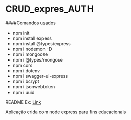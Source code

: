 # CRUD_expres_AUTH

####Comandos usados

*  npm init
*  npm install expess
*  npm install @types/express
*  npm i nodemon -D
*  npm i mongoose
*  npm i @types/mongose
*  npm cors
*  npm i dotenv
*  npm i swagger-ui-express
*  npm i bcrypt
*  npm i jsonwebtoken
*  npm i uuid

README Ex:
[Link](https://www.readme-templates.com/)

Aplicação crida com node express para fins educacionais
